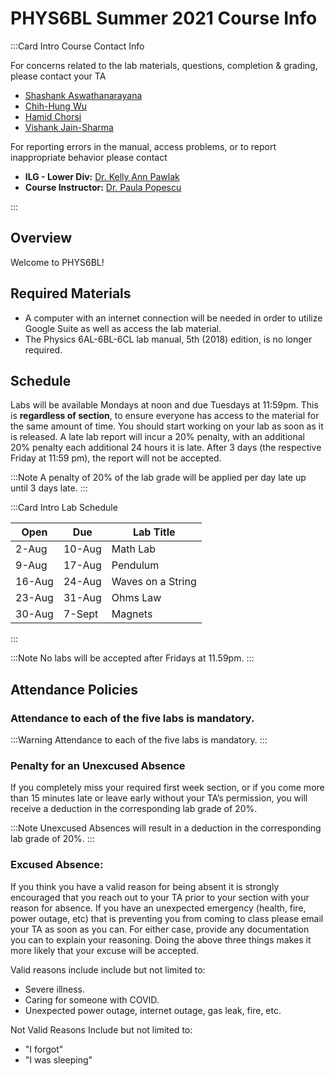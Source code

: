 # PHYS6BL Summer 2021 Course Info

:::Card Intro Course Contact Info

For concerns related to the lab materials, questions, completion & grading, please contact your TA
- [Shashank Aswathanarayana](mailto:shashankaswath@ucsb.edu)
- [Chih-Hung Wu](mailto:chih-hungwu@physics.ucsb.edu)
- [Hamid Chorsi](mailto:hamidchorsi@ucsb.edu)
- [Vishank Jain-Sharma](mailto:vishank@ucsb.edu)


For reporting errors in the manual, access problems, or to report inappropriate behavior please contact
 - **ILG - Lower Div:**  [Dr. Kelly Ann Pawlak](mailto:kapawlak@ucsb.edu) 
 - **Course Instructor:**   [Dr. Paula Popescu](mailto:ppopescu@physics.ucsb.edu) 

:::


## Overview

Welcome to PHYS6BL! 

## Required Materials


- A computer with an internet connection will be needed in order to utilize Google Suite as well as access the lab material.
- The Physics 6AL-6BL-6CL lab manual, 5th (2018) edition, is no longer required.





## Schedule

Labs will be available Mondays at noon and due Tuesdays at 11:59pm.
This is **regardless of section**, to ensure everyone has access to the material for the same amount of time.
You should start working on your lab as soon as it is released. A late lab report will incur a 20% penalty, with an additional 20% penalty each additional 24 hours it is late. After 3 days (the respective Friday at 11:59 pm), the report will not be accepted. 

:::Note
A penalty of 20% of the lab grade will be applied per day late up until 3 days late.
:::



:::Card Intro Lab Schedule 

| Open   | Due    | Lab Title         |
| ------ | ------ | ----------------- |
| 2-Aug  | 10-Aug | Math Lab          |
| 9-Aug  | 17-Aug | Pendulum          |
| 16-Aug | 24-Aug | Waves on a String |
| 23-Aug | 31-Aug | Ohms Law          |
| 30-Aug | 7-Sept | Magnets           |

:::

:::Note
No labs will be accepted after Fridays at 11.59pm.
:::


## Attendance Policies


### Attendance to each of the five labs is mandatory.
:::Warning
Attendance to each of the five labs is mandatory.
:::


### Penalty for an Unexcused Absence
If you completely miss your required first week section, or if you come more than 15 minutes late or leave early without your TA’s permission, you will receive a deduction in the corresponding lab grade of 20%. 

:::Note
Unexcused Absences will result in a deduction in the corresponding lab grade of 20%.
:::

### Excused Absence:
If you think you have a valid reason for being absent it is strongly encouraged that you reach out to your TA prior to your section with your reason for absence.
If you have an unexpected emergency (health, fire, power outage, etc) that is preventing you from coming to class please email your TA as soon as you can.
For either case, provide any documentation you can to explain your reasoning.
Doing the above three things makes it more likely that your excuse will be accepted.

Valid reasons include include but not limited to:
- Severe illness.
- Caring for someone with COVID.
- Unexpected power outage, internet outage, gas leak, fire, etc.

Not Valid Reasons Include but not limited to:
- "I forgot"
- "I was sleeping"